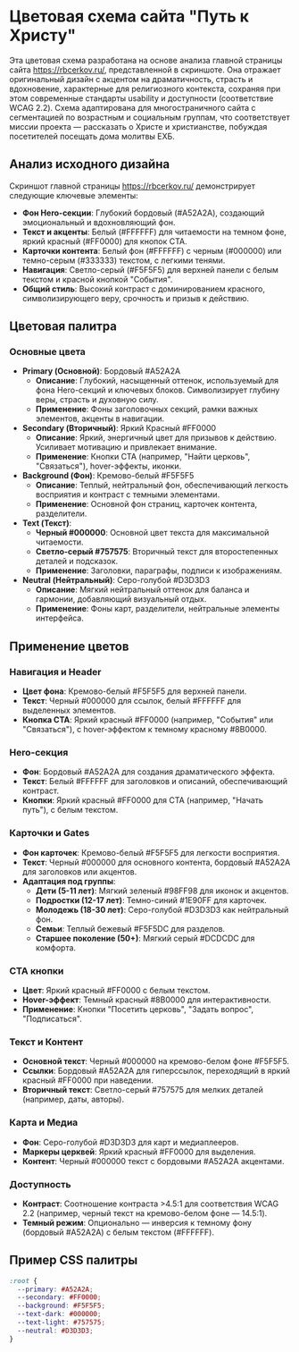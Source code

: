 # Цветовая схема сайта "Путь к Христу"

Эта цветовая схема разработана на основе анализа главной страницы сайта https://rbcerkov.ru/, представленной в скриншоте. Она отражает оригинальный дизайн с акцентом на драматичность, страсть и вдохновение, характерные для религиозного контекста, сохраняя при этом современные стандарты usability и доступности (соответствие WCAG 2.2). Схема адаптирована для многостраничного сайта с сегментацией по возрастным и социальным группам, что соответствует миссии проекта — рассказать о Христе и христианстве, побуждая посетителей посещать дома молитвы ЕХБ.

## Анализ исходного дизайна
Скриншот главной страницы https://rbcerkov.ru/ демонстрирует следующие ключевые элементы:
- **Фон Hero-секции**: Глубокий бордовый (#A52A2A), создающий эмоциональный и вдохновляющий фон.
- **Текст и акценты**: Белый (#FFFFFF) для читаемости на темном фоне, яркий красный (#FF0000) для кнопок CTA.
- **Карточки контента**: Белый фон (#FFFFFF) с черным (#000000) или темно-серым (#333333) текстом, с легкими тенями.
- **Навигация**: Светло-серый (#F5F5F5) для верхней панели с белым текстом и красной кнопкой "События".
- **Общий стиль**: Высокий контраст с доминированием красного, символизирующего веру, срочность и призыв к действию.

## Цветовая палитра
### Основные цвета
- **Primary (Основной)**: Бордовый #A52A2A  
  - **Описание**: Глубокий, насыщенный оттенок, используемый для фона Hero-секций и ключевых блоков. Символизирует глубину веры, страсть и духовную силу.
  - **Применение**: Фоны заголовочных секций, рамки важных элементов, акценты в навигации.
- **Secondary (Вторичный)**: Яркий Красный #FF0000  
  - **Описание**: Яркий, энергичный цвет для призывов к действию. Усиливает мотивацию и привлекает внимание.
  - **Применение**: Кнопки CTA (например, "Найти церковь", "Связаться"), hover-эффекты, иконки.
- **Background (Фон)**: Кремово-белый #F5F5F5  
  - **Описание**: Теплый, нейтральный фон, обеспечивающий легкость восприятия и контраст с темными элементами.
  - **Применение**: Основной фон страниц, карточек контента, разделители.
- **Text (Текст)**:  
  - **Черный #000000**: Основной цвет текста для максимальной читаемости.  
  - **Светло-серый #757575**: Вторичный текст для второстепенных деталей и подсказок.  
  - **Применение**: Заголовки, параграфы, подписи к изображениям.
- **Neutral (Нейтральный)**: Серо-голубой #D3D3D3  
  - **Описание**: Мягкий нейтральный оттенок для баланса и гармонии, добавляющий визуальный отдых.
  - **Применение**: Фоны карт, разделители, нейтральные элементы интерфейса.

## Применение цветов
### Навигация и Header
- **Цвет фона**: Кремово-белый #F5F5F5 для верхней панели.
- **Текст**: Черный #000000 для ссылок, белый #FFFFFF для выделенных элементов.
- **Кнопка CTA**: Яркий красный #FF0000 (например, "События" или "Связаться"), с hover-эффектом к темному красному #8B0000.

### Hero-секция
- **Фон**: Бордовый #A52A2A для создания драматического эффекта.
- **Текст**: Белый #FFFFFF для заголовков и описаний, обеспечивающий контраст.
- **Кнопки**: Яркий красный #FF0000 для CTA (например, "Начать путь"), с белым текстом.

### Карточки и Gates
- **Фон карточек**: Кремово-белый #F5F5F5 для легкости восприятия.
- **Текст**: Черный #000000 для основного контента, бордовый #A52A2A для заголовков или акцентов.
- **Адаптация под группы**:
  - **Дети (5-11 лет)**: Мягкий зеленый #98FF98 для иконок и акцентов.
  - **Подростки (12-17 лет)**: Темно-синий #1E90FF для карточек.
  - **Молодежь (18-30 лет)**: Серо-голубой #D3D3D3 как нейтральный фон.
  - **Семьи**: Теплый бежевый #F5F5DC для разделов.
  - **Старшее поколение (50+)**: Мягкий серый #DCDCDC для комфорта.

### CTA кнопки
- **Цвет**: Яркий красный #FF0000 с белым текстом.
- **Hover-эффект**: Темный красный #8B0000 для интерактивности.
- **Применение**: Кнопки "Посетить церковь", "Задать вопрос", "Подписаться".

### Текст и Контент
- **Основной текст**: Черный #000000 на кремово-белом фоне #F5F5F5.
- **Ссылки**: Бордовый #A52A2A для гиперссылок, переходящий в яркий красный #FF0000 при наведении.
- **Вторичный текст**: Светло-серый #757575 для мелких деталей (например, даты, авторы).

### Карта и Медиа
- **Фон**: Серо-голубой #D3D3D3 для карт и медиаплееров.
- **Маркеры церквей**: Яркий красный #FF0000 для выделения.
- **Контент**: Черный #000000 текст с бордовыми #A52A2A акцентами.

### Доступность
- **Контраст**: Соотношение контраста >4.5:1 для соответствия WCAG 2.2 (например, черный текст на кремово-белом фоне — 14.5:1).
- **Темный режим**: Опционально — инверсия к темному фону (бордовый #A52A2A) с белым текстом (#FFFFFF).

## Пример CSS палитры
```css
:root {
  --primary: #A52A2A;
  --secondary: #FF0000;
  --background: #F5F5F5;
  --text-dark: #000000;
  --text-light: #757575;
  --neutral: #D3D3D3;
}